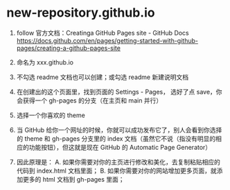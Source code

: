 # new-repository.github.io
1. follow 官方文档：Creatinga GitHub Pages site - GitHub Docs https://docs.github.com/en/pages/getting-started-with-github-pages/creating-a-github-pages-site 
2. 命名为 xxx.github.io
3. 不勾选 readme 文档也可以创建；或勾选 readme 新建说明文档

4. 在创建出的这个页面里，找到页面的 Settings - Pages， 选好了点 save，你会获得一个 gh-pages 的分支（在主页和 main 并行）
5. 选择一个你喜欢的 theme
6. 当 GitHub 给你一个网址的时候，你就可以成功发布它了，别人会看到你选择的 theme 和 gh-pages 分支里的 index 文档（虽然它不说（指没有明显的相应的功能按钮），但这就是现在 GitHub 的 Automatic Page Generator）

7. 因此原理是：
   A. 如果你需要对你的主页进行修改和美化，去复制粘贴相应的代码到 index.html 文档里面；
   B. 如果你需要对你的网站增加更多页面，就添加更多的 html 文档到 gh-pages 里面；
